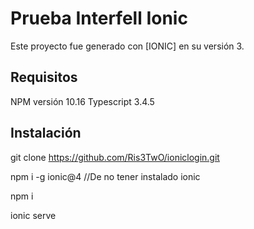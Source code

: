 # Prueba Interfell Ionic

Este proyecto fue generado con [IONIC] en su versión 3.

## Requisitos

NPM versión 10.16
Typescript 3.4.5

## Instalación

git clone https://github.com/Ris3TwO/ioniclogin.git

npm i -g ionic@4 //De no tener instalado ionic

npm i

ionic serve


